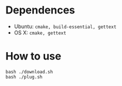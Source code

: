 # Dependences

- Ubuntu: `cmake, build-essential, gettext`
- OS X: `cmake, gettext`

# How to use

````
bash ./download.sh
bash ./plug.sh
````
